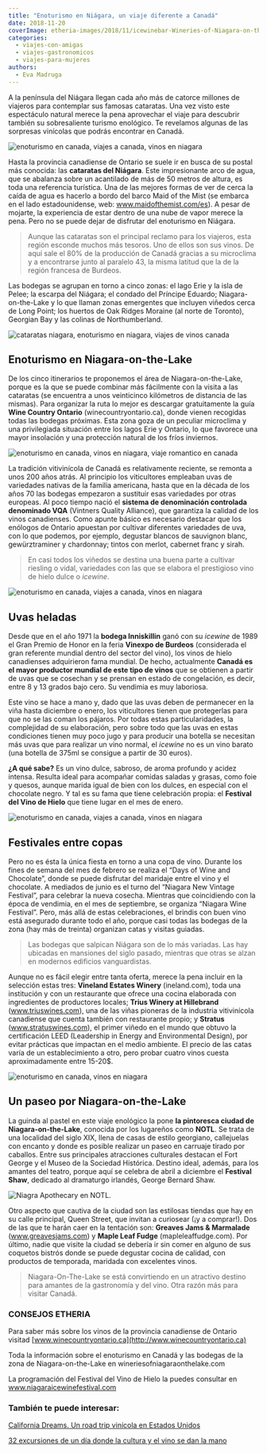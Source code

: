 ```yaml
---
title: "Enoturismo en Niágara, un viaje diferente a Canadá"
date: 2018-11-20
coverImage: etheria-images/2018/11/icewinebar-Wineries-of-Niagara-on-the-Lake.jpg
categories: 
  - viajes-con-amigas
  - viajes-gastronomicos
  - viajes-para-mujeres
authors: 
  - Eva Madruga
---
```


A la península del Niágara llegan cada año más de catorce millones de viajeros para 
contemplar sus famosas cataratas. Una vez visto este espectáculo natural merece la pena 
aprovechar el viaje para descubrir también su sobresaliente turismo enológico. Te 
revelamos algunas de las sorpresas vinícolas que podrás encontrar en Canadá. 

![enoturismo en canada, viajes a canada, vinos en niagara](etheria-images/2018/11/viaje-mujeres-vinos-canada-niagara-2.jpg "Canadá es un destino de moda para amantes de la gastronomía y el vino. ©Wineries of Niagara-on-the-Lake.")

Hasta la provincia canadiense de Ontario se suele ir en busca de su postal más conocida: 
las **cataratas del Niágara**. Este impresionante arco de agua, que se abalanza sobre un 
acantilado de más de 50 metros de altura, es toda una referencia turística. Una de las 
mejores formas de ver de cerca la caída de agua es hacerlo a bordo del barco Maid of the 
Mist (se embarca en el lado estadounidense, web: www.maidofthemist.com/es). A pesar de 
mojarte, la experiencia de estar dentro de una nube de vapor merece la pena. Pero no se 
puede dejar de disfrutar del enoturismo en Niágara. 

> Aunque las cataratas son el principal reclamo para los viajeros, esta región esconde 
> muchos más tesoros. Uno de ellos son sus vinos. De aquí sale el 80% de la producción de 
> Canadá gracias a su microclima y a encontrarse junto al paralelo 43, la misma latitud 
> que la de la región francesa de Burdeos. 

Las bodegas se agrupan en torno a cinco zonas: el lago Erie y la isla de Pelee; la 
escarpa del Niágara; el condado del Príncipe Eduardo; Niagara-on-the-Lake y lo que 
llaman zonas emergentes que incluyen viñedos cerca de Long Point; los huertos de Oak 
Ridges Moraine (al norte de Toronto), Georgian Bay y las colinas de Northumberland. 

![cataratas niagara, enoturismo en niagara, viajes de vinos canada](etheria-images/2018/11/cataratas-niagara-canada-etheria-1024x666.jpg "¿Qué te parece combinar una visita a las cataratas del Niágara con catas de icewine en algunas bodegas?")

## Enoturismo en Niagara-on-the-Lake

De los cinco itinerarios te proponemos el área de Niagara-on-the-Lake, porque es la que 
se puede combinar más fácilmente con la visita a las cataratas (se encuentra a unos 
veinticinco kilómetros de distancia de las mismas). Para organizar la ruta lo mejor es 
descargar gratuitamente la guía **Wine Country Ontario** (winecountryontario.ca), donde 
vienen recogidas todas las bodegas próximas. Esta zona goza de un peculiar microclima y 
una privilegiada situación entre los lagos Erie y Ontario, lo que favorece una mayor 
insolación y una protección natural de los fríos inviernos. 

![enoturismo en canada, vinos en niagara, viaje romantico en canada](etheria-images/2018/11/bodegas-canada-niagara.jpg "Jardín del Vino en © Peller Estates Winery of Niagara-on-the-Lake.")

La tradición vitivinícola de Canadá es relativamente reciente, se remonta a unos 200 
años atrás. Al principio los viticultores empleaban uvas de variedades nativas de la 
familia americana, hasta que en la década de los años 70 las bodegas empezaron a 
sustituir esas variedades por otras europeas. Al poco tiempo nació el **sistema de 
denominación controlada denominado VQA** (Vintners Quality Alliance), que garantiza la 
calidad de los vinos canadienses. Como apunte básico es necesario destacar que los 
enólogos de Ontario apuestan por cultivar diferentes variedades de uva, con lo que 
podemos, por ejemplo, degustar blancos de sauvignon blanc, gewürztraminer y chardonnay; 
tintos con merlot, cabernet franc y sirah. 

> En casi todos los viñedos se destina una buena parte a cultivar riesling o vidal, 
> variedades con las que se elabora el prestigioso vino de hielo dulce o _icewine_. 

![enoturismo en canada, viajes a canada, vinos en niagara](etheria-images/2018/11/uvas-heladas-viaje-canada-vinos.jpg "Las uvas deben estar congeladas antes de la vendimia. © Wineries of Niagara-on-the-Lake")

## Uvas heladas

Desde que en el año 1971 la **bodega Inniskillin** ganó con su _icewine_ de 1989 el Gran 
Premio de Honor en la feria **Vinexpo de Burdeos** (considerada el gran referente 
mundial dentro del sector del vino), los vinos de hielo canadienses adquirieron fama 
mundial. De hecho, actualmente **Canadá es el mayor productor mundial de este tipo de 
vinos** que se obtienen a partir de uvas que se cosechan y se prensan en estado de 
congelación, es decir, entre 8 y 13 grados bajo cero. Su vendimia es muy laboriosa. 

Este vino se hace a mano y, dado que las uvas deben de permanecer en la viña hasta 
diciembre o enero, los viticultores tienen que protegerlas para que no se las coman los 
pájaros. Por todas estas particularidades, la complejidad de su elaboración, pero sobre 
todo que las uvas en estas condiciones tienen muy poco jugo y para producir una botella 
se necesitan más uvas que para realizar un vino normal, el _icewine_ no es un vino 
barato (una botella de 375ml se consigue a partir de 30 euros). 

**¿A qué sabe?** Es un vino dulce, sabroso, de aroma profundo y acidez intensa. Resulta 
ideal para acompañar comidas saladas y grasas, como foie y quesos, aunque marida igual 
de bien con los dulces, en especial con el chocolate negro. Y tal es su fama que tiene 
celebración propia: el **Festival del Vino de Hielo** que tiene lugar en el mes de 
enero. 

![enoturismo en canada, viajes a canada, vinos en niagara](etheria-images/2018/11/viaje-mujeres-vinos-canada-niagara.jpg "En Niágara existen varios festivales en torno al vino. © Wineries of Niagara-on-the-Lake.")

## Festivales entre copas

Pero no es ésta la única fiesta en torno a una copa de vino. Durante los fines de semana 
del mes de febrero se realiza el “Days of Wine and Chocolate”, donde se puede disfrutar 
del maridaje entre el vino y el chocolate. A mediados de junio es el turno del “Niagara 
New Vintage Festival”, para celebrar la nueva cosecha. Mientras que coincidiendo con la 
época de vendimia, en el mes de septiembre, se organiza “Niagara Wine Festival”. Pero, 
más allá de estas celebraciones, el brindis con buen vino está asegurado durante todo el 
año, porque casi todas las bodegas de la zona (hay más de treinta) organizan catas y 
visitas guiadas. 

> Las bodegas que salpican Niágara son de lo más variadas. Las hay ubicadas en mansiones 
> del siglo pasado, mientras que otras se alzan en modernos edificios vanguardistas. 

Aunque no es fácil elegir entre tanta oferta, merece la pena incluir en la selección 
estas tres: **Vineland Estates Winery** (ineland.com), toda una institución y con un 
restaurante que ofrece una cocina elaborada con ingredientes de productores locales; 
**Trius Winery at Hillebrand** (www.triuswines.com), una de las viñas pioneras de la 
industria vitivinícola canadiense que cuenta también con restaurante propio; y 
**Stratus** (www.stratuswines.com), el primer viñedo en el mundo que obtuvo la 
certificación LEED (Leadership in Energy and Environmental Design), por evitar prácticas 
que impactan en el medio ambiente. El precio de las catas varía de un establecimiento a 
otro, pero probar cuatro vinos cuesta aproximadamente entre 15-20$. 

![enoturismo en canada, vinos en niagara](etheria-images/2018/11/icewinebar-Wineries-of-Niagara-on-the-Lake.jpg "Icewinebar. © Wineries of Niagara-on-the-Lake.")

## Un paseo por Niagara-on-the-Lake

La guinda al pastel en este viaje enológico la pone **la pintoresca ciudad de 
Niagara-on-the-Lake**, conocida por los lugareños como **NOTL**. Se trata de una 
localidad del siglo XIX, llena de casas de estilo georgiano, callejuelas con encanto y 
donde es posible realizar un paseo en carruaje tirado por caballos. Entre sus 
principales atracciones culturales destacan el Fort George y el Museo de la Sociedad 
Histórica. Destino ideal, además, para los amantes del teatro, porque aquí se celebra de 
abril a diciembre el **Festival Shaw**, dedicado al dramaturgo irlandés, George Bernard 
Shaw. 

![Niagra Apothecary en NOTL.](etheria-images/2018/11/NOTL-Niagara-viaje-mujeres.jpg "Niagra Apothecary en NOTL. © Turismo Niagara-on-the-Lake.")

Otro aspecto que cautiva de la ciudad son las estilosas tiendas que hay en su calle 
principal, Queen Street, que invitan a curiosear (¡y a comprar!). Dos de las que te 
harán caer en la tentación son: **Greaves Jams & Marmalade** (www.greavesjams.com) y 
**Maple Leaf Fudge** (mapleleaffudge.com). Por último, nadie que visite la ciudad se 
debería ir sin comer en alguno de sus coquetos bistrós donde se puede degustar cocina de 
calidad, con productos de temporada, maridada con excelentes vinos. 

> Niagara-On-The-Lake se está convirtiendo en un atractivo destino para amantes de la 
> gastronomía y del vino. Otra razón más para visitar Canadá. 

### CONSEJOS ETHERIA

Para saber más sobre los vinos de la provincia canadiense de Ontario visitad [www.winecountryontario.ca](http://www.winecountryontario.ca) 

Toda la información sobre el enoturismo en Canadá y las bodegas de la zona de 
Niagara-on-the-Lake en wineriesofniagaraonthelake.com 

La programación del Festival del Vino de Hielo la puedes consultar en 
www.niagaraicewinefestival.com 

### También te puede interesar:

[California Dreams. Un road trip vinícola en Estados 
Unidos](https://etheriamagazine.com/2020/01/06/ruta-enoturismo-con-amigas-california-napa-valley-sonoma/) 

[32 excursiones de un día donde la cultura y el vino se dan la 
mano](https://etheriamagazine.com/2021/04/13/32-excursiones-de-un-dia-en-rutas-vino-espana/)
